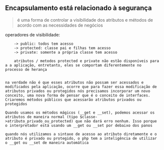 ## Encapsulamento está relacionado à segurança
   
   > é uma forma de controlar a visibilidade dos atributos e métodos de acordo com as necessidades de negócios
   

   operadores de visibilidade:
    
        -> public: todos tem acesso
        -> protected: classe pai e filhas tem acesso
        -> private: somente a própria classe tem acesso

        atributos / metodos protected e private não estão disponíveis para a a aplicação, entretanto, eles se comportam diferentemente no processo de herança

    
    na verdade não é que esses atributos não possam ser acessados e modificados pela aplicação, ocorre que para fazer essa modificação de atributos privados ou protegidos nós precisamos incorporar um novo conceito, uma nova forma de pensar que é o conceito de interfaces. Criaremos métodos públicos que acessarão atributos privados ou protegidos

    Quando usamos os métodos mágicos (__get e __set), podemos acessar os atributos de maneira normal (tipo $classe->atributo_privado_ou_protected) que não dará erro nenhum. Isso porque o interpretador está usando um __get ou __set por debaixo dos panos    

    quando nós utilizamos a sintaxe de acesso ao atributo diretamente e o atributo é privado ou protegido, o php tem a inteligência de utilizar o __get ou __set de maneira automática